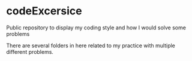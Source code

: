# codeExcersice
Public repository to display my coding style and how I would solve some problems

There are several folders in here related to my practice with multiple different problems.
